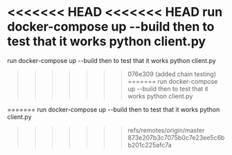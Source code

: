 <<<<<<< HEAD
<<<<<<< HEAD
run docker-compose up --build
then to test that it works python client.py
=======
run docker-compose up --build then to test that it works python client.py

>>>>>>> 076e309 (added chain testing)
=======
run docker-compose up --build then to test that it works python client.py

=======
run docker-compose up --build
then to test that it works python client.py
>>>>>>> refs/remotes/origin/master
>>>>>>> 873e207b3c7075b0c7e23ee5c6bb201c225afc7a
